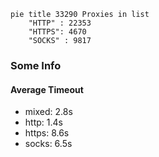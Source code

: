 
```mermaid
pie title 33290 Proxies in list
    "HTTP" : 22353
    "HTTPS": 4670
    "SOCKS" : 9817
```

### Some Info
#### Average Timeout

- mixed: 2.8s
- http: 1.4s
- https: 8.6s
- socks: 6.5s